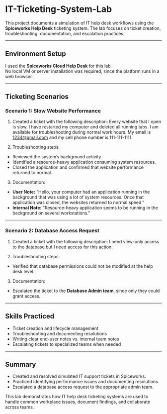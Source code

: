 # IT-Ticketing-System-Lab
This project documents a simulation of IT help desk workflows using the **Spiceworks Help Desk** ticketing system. The lab focuses on ticket creation, troubleshooting, documentation, and escalation practices.

---

## Environment Setup

I used the **Spiceworks Cloud Help Desk** for this lab.  
No local VM or server installation was required, since the platform runs in a web browser.

---

## Ticketing Scenarios

### Scenario 1: Slow Website Performance

1. Created a ticket with the following description:
Every website that I open is slow. I have restarted my computer and deleted all running tabs.
I am available for troubleshooting during normal work hours.
My email is 1234@gmail.com and my cell phone number is 111-111-1111.


2. Troubleshooting steps:
- Reviewed the system’s background activity.
- Identified a resource-heavy application consuming system resources.
- Closed the application and confirmed that website performance returned to normal.

3. Documentation:
- **User Note:** “Hello, your computer had an application running in the background that was using a lot of system resources. Once that application was closed, the websites returned to normal speed.”  
- **Internal Note:** “Resource-heavy application seems to be running in the background on several workstations.”

---

### Scenario 2: Database Access Request

1. Created a ticket with the following description:
I need view-only access to the database but I need access for this action.

2. Troubleshooting steps:
- Verified that database permissions could not be modified at the help desk level.

3. Documentation:
- Escalated the ticket to the **Database Admin team**, since only they could grant access.

---

## Skills Practiced

- Ticket creation and lifecycle management  
- Troubleshooting and documenting resolutions  
- Writing clear end-user notes vs. internal team notes  
- Escalating tickets to specialized teams when needed  

---

## Summary

- Created and resolved simulated IT support tickets in Spiceworks.  
- Practiced identifying performance issues and documenting resolutions.  
- Escalated a database access request to the appropriate admin team.  

This lab demonstrates how IT help desk ticketing systems are used to handle common workplace issues, document findings, and collaborate across teams.  
